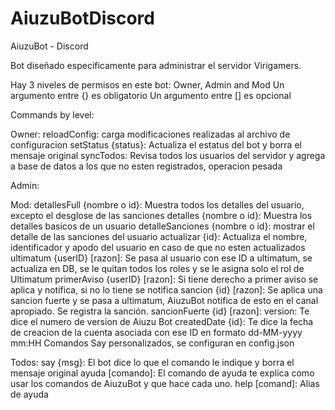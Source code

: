 # AiuzuBotDiscord
AiuzuBot - Discord

Bot diseñado especificamente para administrar el servidor Virigamers.

Hay 3 niveles de permisos en este bot: Owner, Admin and Mod
Un argumento entre {} es obligatorio
Un argumento entre [] es opcional

Commands by level:

Owner:
reloadConfig: carga modificaciones realizadas al archivo de configuracion
setStatus {status}: Actualiza el estatus del bot y borra el mensaje original
syncTodos: Revisa todos los usuarios del servidor y agrega a base de datos a los que no esten registrados, operacion pesada

Admin:

Mod:
detallesFull {nombre o id}: Muestra todos los detalles del usuario, excepto el desglose de las sanciones
detalles {nombre o id}: Muestra los detalles basicos de un usuario
detalleSanciones {nombre o id}: mostrar el detalle de las sanciones del usuario
actualizar {id}: Actualiza el nombre, identificador y apodo del usuario en caso de que no esten actualizados
ultimatum {userID} [razon]: Se pasa al usuario con ese ID a ultimatum, se actualiza en DB, se le quitan todos los roles y se le asigna solo el rol de Ultimatum
primerAviso {userID} [razon]: Si tiene derecho a primer aviso se aplica y notifica, si no lo tiene se notifica
sancion {id} [razon]: Se aplica una sancion fuerte y se pasa a ultimatum, AiuzuBot notifica de esto en el canal apropiado. Se registra la sanción.
sancionFuerte {id} [razon]: 
version: Te dice el numero de version de Aiuzu Bot
createdDate {id}: Te dice la fecha de creacion de la cuenta asociada con ese ID en formato dd-MM-yyyy mm:HH
Comandos Say personalizados, se configuran en config.json

Todos:
say {msg}: El bot dice lo que el comando le indique y borra el mensaje original
ayuda [comando]: El comando de ayuda te explica como usar los comandos de AiuzuBot y que hace cada uno.
help [comand]: Alias de ayuda